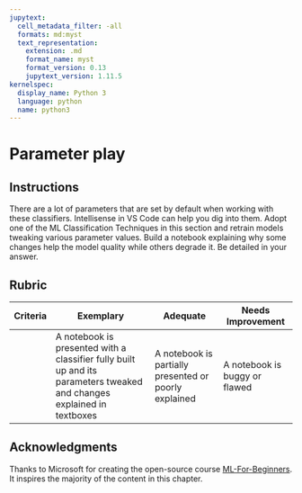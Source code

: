 ```yaml
---
jupytext:
  cell_metadata_filter: -all
  formats: md:myst
  text_representation:
    extension: .md
    format_name: myst
    format_version: 0.13
    jupytext_version: 1.11.5
kernelspec:
  display_name: Python 3
  language: python
  name: python3
---
```


# Parameter play

## Instructions

There are a lot of parameters that are set by default when working with these classifiers. Intellisense in VS Code can help you dig into them. Adopt one of the ML Classification Techniques in this section and retrain models tweaking various parameter values. Build a notebook explaining why some changes help the model quality while others degrade it. Be detailed in your answer.

## Rubric

| Criteria | Exemplary                                                                                                              | Adequate                                              | Needs Improvement             |
| -------- | ---------------------------------------------------------------------------------------------------------------------- | ----------------------------------------------------- | ----------------------------- |
|          | A notebook is presented with a classifier fully built up and its parameters tweaked and changes explained in textboxes | A notebook is partially presented or poorly explained | A notebook is buggy or flawed |

## Acknowledgments

Thanks to Microsoft for creating the open-source course [ML-For-Beginners](https://github.com/microsoft/ML-For-Beginners). It inspires the majority of the content in this chapter.